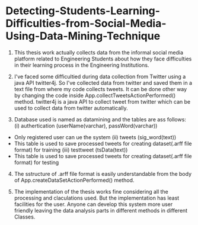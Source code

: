 # Detecting-Students-Learning-Difficulties-from-Social-Media-Using-Data-Mining-Technique

  1. This thesis work actually collects data from the informal social media platform related to Engineering Students about how they face difficulties in their learning process in the Engineering Institutions.
  
  2. I've faced some difficultied during data collection from Twitter using a java API twitter4j. So I've collected data from twitter and saved them in a text file from where my code collects tweets. It can be done other way by changing the code inside App.collectTweetsActionPerformed() method. twitter4j is a java API to collect tweet from twitter which can be used to collect data from twitter automatically.

  3. Database used is named as datamining and the tables are ass follows:
  (i) authertication (userName(varchar), passWord(varchar))
  - Only registered user can ue the system
  (ii) tweets (sig_word(text))
  - This table is used to save processed tweets for creating dataset(.arff file format) for training
  (iii) testtweet (tsData(text))
 - This table is used to save processed tweets for creating dataset(.arff file format) for testing
 
  4. The sstructure of .arff file format is easily understandable from the body of App.createDataSetActionPerformed() method.
  
  5. The implementation of the thesis works fine considering all the processing and claculations used. But the implementation has least facilities for the user. Anyone can develop this system more user friendly leaving the data analysis parts in different methods in different Classes.
